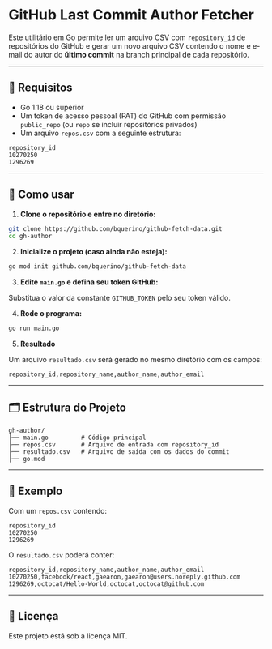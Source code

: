 
# GitHub Last Commit Author Fetcher

Este utilitário em Go permite ler um arquivo CSV com `repository_id` de repositórios do GitHub e gerar um novo arquivo CSV contendo o nome e e-mail do autor do **último commit** na branch principal de cada repositório.

---

## 🧰 Requisitos

- Go 1.18 ou superior
- Um token de acesso pessoal (PAT) do GitHub com permissão `public_repo` (ou `repo` se incluir repositórios privados)
- Um arquivo `repos.csv` com a seguinte estrutura:

```
repository_id
10270250
1296269
```

---

## 🚀 Como usar

1. **Clone o repositório e entre no diretório:**

```bash
git clone https://github.com/bquerino/github-fetch-data.git
cd gh-author
```

2. **Inicialize o projeto (caso ainda não esteja):**

```bash
go mod init github.com/bquerino/github-fetch-data
```

3. **Edite `main.go` e defina seu token GitHub:**

Substitua o valor da constante `GITHUB_TOKEN` pelo seu token válido.

4. **Rode o programa:**

```bash
go run main.go
```

5. **Resultado**

Um arquivo `resultado.csv` será gerado no mesmo diretório com os campos:

```
repository_id,repository_name,author_name,author_email
```

---

## 🗂️ Estrutura do Projeto

```
gh-author/
├── main.go         # Código principal
├── repos.csv       # Arquivo de entrada com repository_id
├── resultado.csv   # Arquivo de saída com os dados do commit
├── go.mod
```

---

## 🧪 Exemplo

Com um `repos.csv` contendo:

```
repository_id
10270250
1296269
```

O `resultado.csv` poderá conter:

```
repository_id,repository_name,author_name,author_email
10270250,facebook/react,gaearon,gaearon@users.noreply.github.com
1296269,octocat/Hello-World,octocat,octocat@github.com
```

---

## 📄 Licença

Este projeto está sob a licença MIT.
